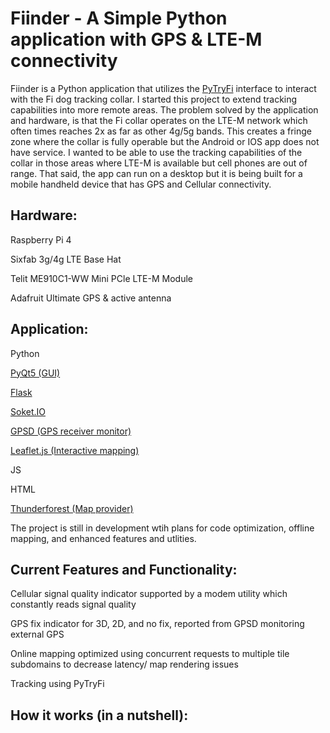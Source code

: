 # Fiinder - A Simple Python application with GPS & LTE-M connectivity

Fiinder is a Python application that utilizes the [PyTryFi](https://github.com/sbabcock23/pytryfi) interface to interact with the Fi dog tracking collar. I started this project to extend tracking capabilities into more remote areas. The problem solved by the application and hardware, is that the Fi collar operates on the LTE-M network which often times reaches 2x as far as other 4g/5g bands. This creates a fringe zone where the collar is fully operable but the Android or IOS app does not have service. I wanted to be able to use the tracking capabilities of the collar in those areas where LTE-M is available but cell phones are out of range. That said, the app can run on a desktop but it is being built for a mobile handheld device that has GPS and Cellular connectivity.

## Hardware:
Raspberry Pi 4

Sixfab 3g/4g LTE Base Hat

Telit ME910C1-WW Mini PCle LTE-M Module

Adafruit Ultimate GPS & active antenna

## Application:
Python

[PyQt5 (GUI)](https://pypi.org/project/PyQt5)

[Flask](https://pypi.org/project/Flask/)

[Soket.IO](https://socket.io/)

[GPSD (GPS receiver monitor)](https://gpsd.gitlab.io/gpsd/)

[Leaflet.js (Interactive mapping)](https://leafletjs.com/)

JS

HTML

[Thunderforest (Map provider)](https://www.thunderforest.com/)


The project is still in development wtih plans for code optimization, offline mapping, and enhanced features and utlities.

## Current Features and Functionality:

Cellular signal quality indicator supported by a modem utility which constantly reads signal quality

GPS fix indicator for 3D, 2D, and no fix, reported from GPSD monitoring external GPS

Online mapping optimized using concurrent requests to multiple tile subdomains to decrease latency/ map rendering issues

Tracking using PyTryFi

## How it works (in a nutshell):
